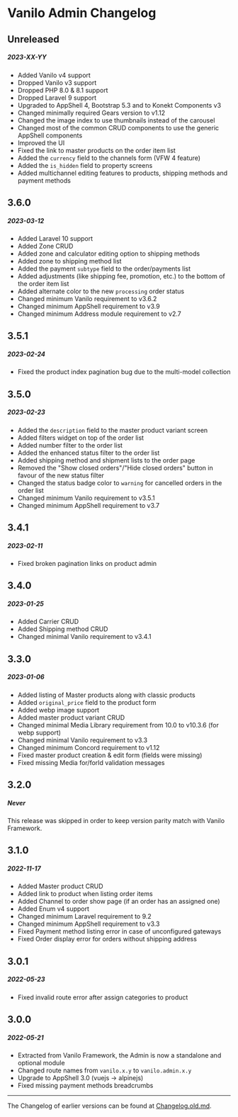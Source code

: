 # Vanilo Admin Changelog

## Unreleased
##### 2023-XX-YY

- Added Vanilo v4 support
- Dropped Vanilo v3 support
- Dropped PHP 8.0 & 8.1 support
- Dropped Laravel 9 support
- Upgraded to AppShell 4, Bootstrap 5.3 and to Konekt Components v3
- Changed minimally required Gears version to v1.12
- Changed the image index to use thumbnails instead of the carousel
- Changed most of the common CRUD components to use the generic AppShell components
- Improved the UI
- Fixed the link to master products on the order item list
- Added the `currency` field to the channels form (VFW 4 feature)
- Added the `is_hidden` field to property screens
- Added multichannel editing features to products, shipping methods and payment methods

## 3.6.0
##### 2023-03-12

- Added Laravel 10 support
- Added Zone CRUD
- Added zone and calculator editing option to shipping methods
- Added zone to shipping method list
- Added the payment `subtype` field to the order/payments list
- Added adjustments (like shipping fee, promotion, etc.) to the bottom of the order item list
- Added alternate color to the new `processing` order status
- Changed minimum Vanilo requirement to v3.6.2
- Changed minimum AppShell requirement to v3.9
- Changed minimum Address module requirement to v2.7


## 3.5.1
##### 2023-02-24

- Fixed the product index pagination bug due to the multi-model collection

## 3.5.0
##### 2023-02-23

- Added the `description` field to the master product variant screen
- Added filters widget on top of the order list
- Added number filter to the order list
- Added the enhanced status filter to the order list
- Added shipping method and shipment lists to the order page
- Removed the "Show closed orders"/"Hide closed orders" button in favour of the new status filter
- Changed the status badge color to `warning` for cancelled orders in the order list
- Changed minimum Vanilo requirement to v3.5.1
- Changed minimum AppShell requirement to v3.7

## 3.4.1
##### 2023-02-11

- Fixed broken pagination links on product admin

## 3.4.0
##### 2023-01-25

- Added Carrier CRUD
- Added Shipping method CRUD
- Changed minimal Vanilo requirement to v3.4.1

## 3.3.0
##### 2023-01-06

- Added listing of Master products along with classic products
- Added `original_price` field to the product form
- Added webp image support
- Added master product variant CRUD
- Changed minimal Media Library requirement from 10.0 to v10.3.6 (for webp support)
- Changed minimal Vanilo requirement to v3.3
- Changed minimum Concord requirement to v1.12
- Fixed master product creation & edit form (fields were missing)
- Fixed missing Media for/forId validation messages

## 3.2.0
##### Never

This release was skipped in order to keep version parity match with Vanilo Framework.

## 3.1.0
##### 2022-11-17

- Added Master product CRUD
- Added link to product when listing order items
- Added Channel to order show page (if an order has an assigned one)
- Added Enum v4 support
- Changed minimum Laravel requirement to 9.2
- Changed minimum AppShell requirement to v3.3
- Fixed Payment method listing error in case of unconfigured gateways
- Fixed Order display error for orders without shipping address 

## 3.0.1
##### 2022-05-23

- Fixed invalid route error after assign categories to product

## 3.0.0
##### 2022-05-21

- Extracted from Vanilo Framework, the Admin is now a standalone and optional module 
- Changed route names from `vanilo.x.y` to `vanilo.admin.x.y`
- Upgrade to AppShell 3.0 (vuejs -> alpinejs)
- Fixed missing payment methods breadcrumbs

---

The Changelog of earlier versions can be found at [Changelog.old.md](Changelog.old.md).
